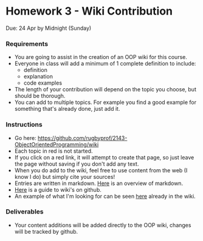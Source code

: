 # Homework 3 - Wiki Contribution
Due: 24 Apr by Midnight (Sunday)

### Requirements
- You are going to assist in the creation of an OOP wiki for this course.
- Everyone in class will add a minimum of 1 complete definition to include:
    - definition
    - explanation
    - code examples
- The length of your contribution will depend on the topic you choose, but should be thorough.
- You can add to multiple topics. For example you find a good example for something that's already done, just add it.

### Instructions
- Go here: https://github.com/rugbyprof/2143-ObjectOrientedProgramming/wiki 
- Each topic in red is not started. 
- If you click on a red link, it will attempt to create that page, so just leave the page without saving if you don't add any text.
- When you do add to the wiki, feel free to use content from the web (I know I do) but simply cite your sources! 
- Entries are written in markdown. [Here](https://github.com/adam-p/markdown-here/wiki/Markdown-Cheatsheet#code) is an overview of markdown.
- [Here](https://guides.github.com/features/wikis/) is a guide to wiki's on github.
- An example of what I'm looking for can be seen [here](https://github.com/rugbyprof/2143-ObjectOrientedProgramming/wiki/Immutable) already in the wiki.


### Deliverables
- Your content additions will be added directly to the OOP wiki, changes will be tracked by github.

